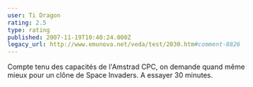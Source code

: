 ```yaml
---
user: Ti Dragon
rating: 2.5
type: rating
published: 2007-11-19T10:40:24.000Z
legacy_url: http://www.emunova.net/veda/test/2030.htm#comment-8826
---
```

Compte tenu des capacités de l'Amstrad CPC, on demande quand même mieux pour un clône de Space Invaders. A essayer 30 minutes.